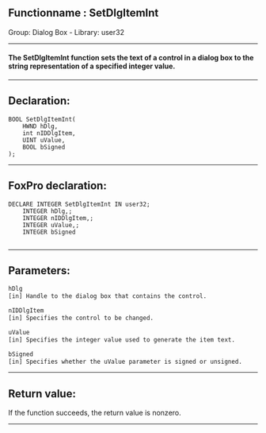 <link rel="stylesheet" type="text/css" href="../../css/win32api.css">  
<link rel="stylesheet" href="https://cdnjs.cloudflare.com/ajax/libs/font-awesome/4.7.0/css/font-awesome.min.css">

## Functionname : SetDlgItemInt
Group: Dialog Box - Library: user32    
***  


#### The SetDlgItemInt function sets the text of a control in a dialog box to the string representation of a specified integer value. 
***  


## Declaration:
```foxpro  
BOOL SetDlgItemInt(
	HWND hDlg,
	int nIDDlgItem,
	UINT uValue,
	BOOL bSigned
);  
```  
***  


## FoxPro declaration:
```foxpro  
DECLARE INTEGER SetDlgItemInt IN user32;
	INTEGER hDlg,;
	INTEGER nIDDlgItem,;
	INTEGER uValue,;
	INTEGER bSigned
  
```  
***  


## Parameters:
```txt  
hDlg
[in] Handle to the dialog box that contains the control.

nIDDlgItem
[in] Specifies the control to be changed.

uValue
[in] Specifies the integer value used to generate the item text.

bSigned
[in] Specifies whether the uValue parameter is signed or unsigned.  
```  
***  


## Return value:
If the function succeeds, the return value is nonzero.  
***  

